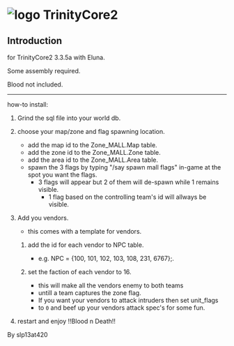 # ![logo](http://www.trinitycore.org/f/public/style_images/1_trinitycore.png) TrinityCore2


## Introduction

for TrinityCore2 3.3.5a with Eluna.
 
 Some assembly required.
 
 Blood not included.

---------------------------------
how-to install:

1. Grind the sql file into your world db.

2. choose your map/zone and flag spawning location.

	* add the map id to the Zone_MALL.Map table.
	* add the zone id to the Zone_MALL.Zone table.
	* add the area id to the Zone_MALL.Area table.
	* spawn the 3 flags by typing "/say spawn mall flags" in-game at the spot you want the flags.
	  * 3 flags will appear but 2 of them will de-spawn while 1 remains visible.
	    * 1 flag based on the controlling team's id will allways be visible.

3. Add you vendors.
	* this comes with a template for vendors.

	1. add the id for each vendor to NPC table.
		* e.g. NPC = {100, 101, 102, 103, 108, 231, 6767};.
			

	2. set the faction of each vendor to 16.
		* this will make all the vendors enemy to both teams
		* untill a team captures the zone flag.
		* If you want your vendors to attack intruders then set unit_flags
		* to `0` and beef up your vendors attack spec's for some fun.

4. restart and enjoy !!Blood n Death!!

By
slp13at420
